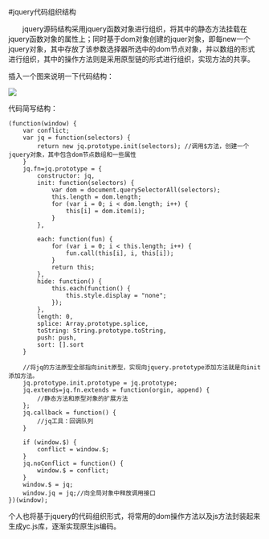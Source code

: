 #jquery代码组织结构

　　jquery源码结构采用jquery函数对象进行组织，将其中的静态方法挂载在jquery函数对象的属性上；同时基于dom对象创建的jquer对象，即每new一个jquery对象，其中存放了该参数选择器所选中的dom节点对象，并以数组的形式进行组织，其中的操作方法则是采用原型链的形式进行组织，实现方法的共享。

插入一个图来说明一下代码结构：

![](../images/jquery.png)

代码简写结构：

    (function(window) {
    	var conflict;
    	var jq = function(selectors) {
    		return new jq.prototype.init(selectors); //调用$方法，创建一个jquery对象，其中包含dom节点数组和一些属性
    	}
    	jq.fn=jq.prototype = {
    		constructor: jq,
    		init: function(selectors) {
    			var dom = document.querySelectorAll(selectors);
    			this.length = dom.length;
    			for (var i = 0; i < dom.length; i++) {
    				this[i] = dom.item(i);
    			}
    		},
    
    		each: function(fun) {
    			for (var i = 0; i < this.length; i++) {
    				fun.call(this[i], i, this[i]);
    			}
    			return this;
    		},
    		hide: function() {
    			this.each(function() {
    				this.style.display = "none";
    			});
    		},
    		length: 0,
    		splice: Array.prototype.splice,
    		toString: String.prototype.toString,
    		push: push,
    		sort: [].sort
    	}
    	
        //将jq的方法原型全部指向init原型，实现向jquery.prototype添加方法就是向init添加方法。
        jq.prototype.init.prototype = jq.prototype; 
    	jq.extends=jq.fn.extends = function(orgin, append) {
            //静态方法和原型对象的扩展方法
    	};
    	jq.callback = function() {
            //jq工具：回调队列
    	}
    
    	if (window.$) {
    		conflict = window.$;
    	}
    	jq.noConflict = function() {
    		window.$ = conflict;
    	}
    	window.$ = jq;
    	window.jq = jq;//向全局对象中释放调用接口
    })(window);

个人也将基于jquery的代码组织形式，将常用的dom操作方法以及js方法封装起来生成yc.js库，逐渐实现原生js编码。